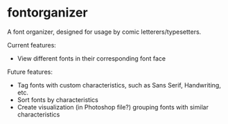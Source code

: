 # fontorganizer

A font organizer, designed for usage by comic letterers/typesetters. 

Current features:
- View different fonts in their corresponding font face

Future features:
- Tag fonts with custom characteristics, such as Sans Serif, Handwriting, etc.
- Sort fonts by characteristics
- Create visualization (in Photoshop file?) grouping fonts with similar characteristics
